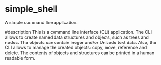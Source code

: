 # simple_shell
A simple command line application.

#description
   This is a command line interface (CLI) application.
   The CLI allows to create named data structures and objects, such as trees and nodes.
   The objects can contain ineger and/or Unicode text data.
   Also, the CLI allows to manage the created objects: copy, move, reference and delete.
   The contents of objects and structures can be printed in a human readable form.
